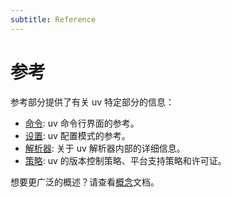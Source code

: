 ```yaml
---
subtitle: Reference
---
```


# 参考

参考部分提供了有关 uv 特定部分的信息：

- [命令](./cli/index.md): uv 命令行界面的参考。
- [设置](./settings/index.md): uv 配置模式的参考。
- [解析器](./resolver-internals.md): 关于 uv 解析器内部的详细信息。
- [策略](./policies/index.md): uv 的版本控制策略、平台支持策略和许可证。

想要更广泛的概述？请查看[概念](../concepts/index.md)文档。
